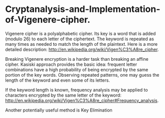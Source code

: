 # Cryptanalysis-and-Implementation-of-Vigenere-cipher.

Vigenere cipher is a polyalphabetic cipher. Its key is a word that is added (modulo 26) to each letter of the ciphertext. The keyword is repeated as many times as needed to match the length of the plaintext. Here is a more detailed description: http://en.wikipedia.org/wiki/Vigen%C3%A8re_cipher.

Breaking Vigenere encryption is a harder task than breaking an affine cipher. Kasiski approach provides the basic idea: frequent letter combinations have a high probability of being encrypted by the same portion of the key words. Observing repeated patterns, one may guess the length of the keyword and even some of its letters.

If the keyword length is known, frequency analysis may be applied to characters encrypted by the same letter of the keyword: http://en.wikipedia.org/wiki/Vigen%C3%A8re_cipher#Frequency_analysis.

Another potentially useful method is Key Elimination

